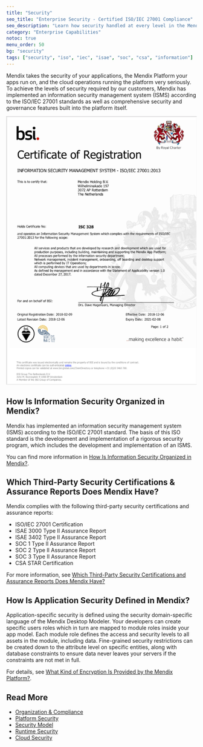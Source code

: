 ```yaml
---
title: "Security"
seo_title: "Enterprise Security - Certified ISO/IEC 27001 Compliance"
seo_description: "Learn how security handled at every level in the Mendix Platform and which third-party security certifications & assurance reports the platform has."
category: "Enterprise Capabilities"
notoc: true
menu_order: 50
bg: "security"
tags: ["security", "iso", "iec", "isae", "soc", "csa", "information"]
---
```


Mendix takes the security of your applications, the Mendix Platform your apps run on, and the cloud operations running the platform very seriously.  To achieve the levels of security required by our customers, Mendix has implemented an information security management system (ISMS) according to the ISO/IEC 27001 standards as well as comprehensive security and governance features built into the platform itself.

![ISO IEC 27001 Security Certificate](attachments/certificate1.png)

## How Is Information Security Organized in Mendix?

Mendix has implemented an information security management system (ISMS) according to the ISO/IEC 27001 standard. The basis of this ISO standard is the development and implementation of a rigorous security program, which includes the development and implementation of an ISMS.

You can find more information in [How Is Information Security Organized in Mendix?](organization-compliance#security-organized).

## Which Third-Party Security Certifications & Assurance Reports Does Mendix Have?

Mendix complies with the following third-party security certifications and assurance reports:

* ISO/IEC 27001 Certification
* ISAE 3000 Type II Assurance Report
* ISAE 3402 Type II Assurance Report
* SOC 1 Type II Assurance Report
* SOC 2 Type II Assurance Report
* SOC 3 Type II Assurance Report
* CSA STAR Certification

For more information, see [Which Third-Party Security Certifications and Assurance Reports Does Mendix Have?](organization-compliance#security-certifications)

## How Is Application Security Defined in Mendix?

Application-specific security is defined using the security domain-specific language of the Mendix Desktop Modeler. Your developers can create specific users roles which in turn are mapped to module roles inside your app model. Each module role defines the access and security levels to all assets in the module, including data. Fine-grained security restrictions can be created down to the attribute level on specific entities, along with database constraints to ensure data never leaves your servers if the constraints are not met in full.

For details, see [What Kind of Encryption Is Provided by the Mendix Platform?](platform-security#encryption).

## Read More

* [Organization & Compliance](organization-compliance)
* [Platform Security](platform-security)
* [Security Model](security-model)
* [Runtime Security](runtime-security)
* [Cloud Security](cloud-security)
